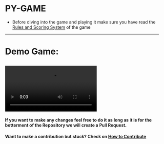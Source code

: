 

# PY-GAME
* Before diving into the game and playing it make sure you have read the [Rules and Scoring System](Rules_and_scoring.md) of the game
----------------------------------
# Demo Game:
![Gameplay](https://user-images.githubusercontent.com/70687014/113423579-5efaed00-93ec-11eb-934a-0176b774b79d.mp4)
----------------------------------
#### If you want to make any changes feel free to do it as long as it is for the betterment of the Repository we will create a Pull Request.
#### Want to make a contribution but stuck? Check on [How to Contribute](https://github.com/abirbhattacharya82/Basic-Calculator/blob/master/how_to_contribute.md)
